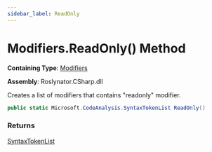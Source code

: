 ```yaml
---
sidebar_label: ReadOnly
---
```


# Modifiers\.ReadOnly\(\) Method

**Containing Type**: [Modifiers](../index.md)

**Assembly**: Roslynator\.CSharp\.dll

  
Creates a list of modifiers that contains "readonly" modifier\.

```csharp
public static Microsoft.CodeAnalysis.SyntaxTokenList ReadOnly()
```

### Returns

[SyntaxTokenList](https://docs.microsoft.com/en-us/dotnet/api/microsoft.codeanalysis.syntaxtokenlist)

